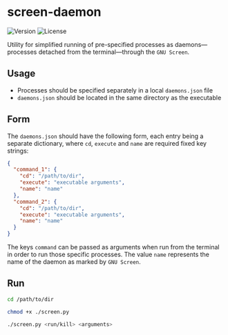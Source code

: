 # screen-daemon
![Version](https://img.shields.io/badge/version-v1.0-blue)
![License](https://img.shields.io/badge/license-GPLv3-orange)

Utility for simplified running of pre-specified processes as daemons—processes detached from the terminal—through the `GNU Screen`.

## Usage
- Processes should be specified separately in a local `daemons.json` file
- `daemons.json` should be located in the same directory as the executable

## Form
The `daemons.json` should have the following form, each entry being a separate dictionary, where `cd`, `execute` and `name` are required fixed key strings:
```json
{
  "command_1": {
    "cd": "/path/to/dir",
    "execute": "executable arguments",
    "name": "name"
  },
  "command_2": {
    "cd": "/path/to/dir",
    "execute": "executable arguments",
    "name": "name"
  }
}
```
The keys `command` can be passed as arguments when run from the terminal in order to run those specific processes. The value `name` represents the name of the daemon as marked by `GNU Screen`.

## Run
```sh
cd /path/to/dir

chmod +x ./screen.py

./screen.py <run/kill> <arguments>
```

